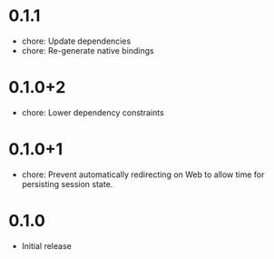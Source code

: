 # 0.1.1

- chore: Update dependencies
- chore: Re-generate native bindings

# 0.1.0+2

- chore: Lower dependency constraints

# 0.1.0+1

- chore: Prevent automatically redirecting on Web to allow time for persisting session state.

# 0.1.0

- Initial release
